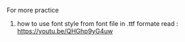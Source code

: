 For more practice

1. how to use font style from font file in .ttf formate
   read : https://youtu.be/QHGhp9yG4uw
